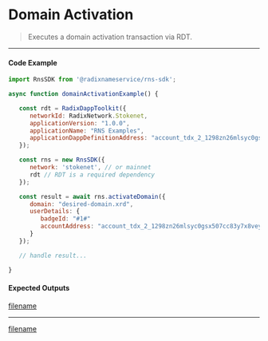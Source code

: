 # Domain Activation

>  Executes a domain activation transaction via RDT.

---

<!-- tabs:start -->

#### **Code Example**

```js
import RnsSDK from '@radixnameservice/rns-sdk';

async function domainActivationExample() {

   const rdt = RadixDappToolkit({
      networkId: RadixNetwork.Stokenet,
      applicationVersion: "1.0.0",
      applicationName: "RNS Examples",
      applicationDappDefinitionAddress: "account_tdx_2_1298zn26mlsyc0gsx507cc83y7x8veyp90axzh6aefqhxxq9l7y03c7",
   });

   const rns = new RnsSDK({
      network: 'stokenet', // or mainnet
      rdt // RDT is a required dependency
   });

   const result = await rns.activateDomain({
      domain: "desired-domain.xrd",
      userDetails: {
         badgeId: "#1#"
         accountAddress: "account_tdx_2_1298zn26mlsyc0gsx507cc83y7x8veyp90axzh6aefqhxxq9l7y03c7"
      }
   });

   // handle result...

}
```

#### **Expected Outputs**

[filename](./common/errors/commitment-stack.md ':include')

---

[filename](./common/errors/error-stack.md ':include')

<!-- tabs:end -->